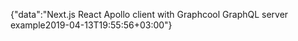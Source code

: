 {"data":"Next.js React Apollo client with Graphcool GraphQL server example2019-04-13T19:55:56+03:00"}
